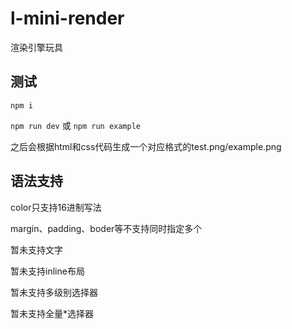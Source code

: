 # l-mini-render
渲染引擎玩具

## 测试
``
npm i
``

``
npm run dev
``
或
``
npm run example
``

之后会根据html和css代码生成一个对应格式的test.png/example.png

## 语法支持
color只支持16进制写法

margin、padding、boder等不支持同时指定多个

暂未支持文字

暂未支持inline布局

暂未支持多级别选择器

暂未支持全量*选择器